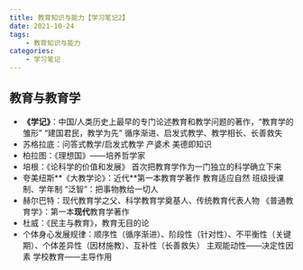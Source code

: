 ```yaml
---
title: 教育知识与能力【学习笔记2】
date: 2021-10-24
tags: 
    - 教育知识与能力
categories: 
    - 学习笔记
---
```


## 教育与教育学

- **《学记》**：中国/人类历史上最早的专门论述教育和教学问题的著作，“教育学的雏形” “建国君民，教学为先” 循序渐进、启发式教学、教学相长、长善救失
- 苏格拉底：问答式教学/启发式教学 产婆术 美德即知识
- 柏拉图：《理想国》——培养哲学家
- 培根：《论科学的价值和发展》 首次把教育学作为一门独立的科学确立下来
- 夸美纽斯**《大教学论》：近代**第一本教育学著作 教育适应自然 班级授课制、学年制 “泛智”：把事物教给一切人
- 赫尔巴特：现代教育学之父、科学教育学奠基人、传统教育代表人物 《普通教育学》：第一本**现代**教育学著作
- 杜威：《民主与教育》，教育无目的论
- 个体身心发展规律：顺序性（循序渐进）、阶段性（针对性）、不平衡性（关键期）、个体差异性（因材施教）、互补性（长善救失） 主观能动性——决定性因素 学校教育——主导作用